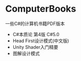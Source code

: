# ComputerBooks
一些C#的计算机书籍PDF版本

* C#本质论 第4版 C#5.0  
* Head First设计模式(中文版)  
* Unity Shader入门精要  
* 图解设计模式  
